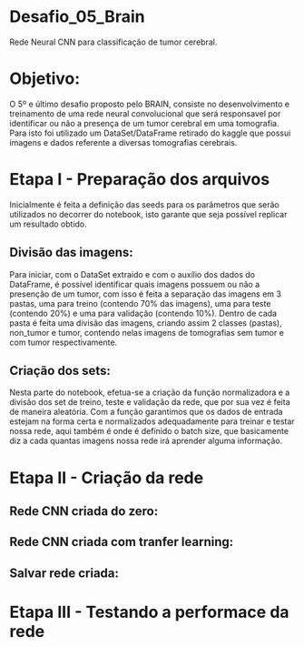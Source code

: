 # Desafio_05_Brain
Rede Neural CNN para classificação de tumor cerebral.

# Objetivo:
O 5º e último desafio proposto pelo BRAIN, consiste no desenvolvimento e treinamento de uma rede neural convolucional que será responsavel por identificar ou não a presença de um tumor cerebral em uma tomografia. Para isto foi utilizado um DataSet/DataFrame retirado do kaggle que possui imagens e dados referente a diversas tomografias cerebrais.

# Etapa I - Preparação dos arquivos
Inicialmente é feita a definição das seeds para os parâmetros que serão utilizados no decorrer do notebook, isto garante que seja possível replicar um resultado obtido.

## Divisão das imagens:
Para iniciar, com o DataSet extraido e com o auxílio dos dados do DataFrame, é possível identificar quais imagens possuem ou não a presenção de um tumor, com isso é feita a separação das imagens em 3 pastas, uma para treino (contendo 70% das imagens), uma para teste (contendo 20%) e uma para validação (contendo 10%). Dentro de cada pasta é feita uma divisão das imagens, criando assim 2 classes (pastas), non_tumor e tumor, contendo nelas imagens de tomografias sem tumor e com tumor respectivamente.

## Criação dos sets:
Nesta parte do notebook, efetua-se a criação da função normalizadora e a divisão dos set de treino, teste e validação da rede, que por sua vez é feita de maneira aleatória. Com a função garantimos que os dados de entrada estejam na forma certa e normalizados adequadamente para treinar e testar nossa rede, aqui também é onde é definido o batch size, que basicamente diz a cada quantas imagens nossa rede irá aprender alguma informação.

# Etapa II -  Criação da rede
## Rede CNN criada do zero:

## Rede CNN criada com tranfer learning:

## Salvar rede criada:

# Etapa III - Testando a performace da rede

